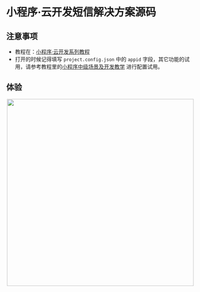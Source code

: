 # 小程序·云开发短信解决方案源码

## 注意事项
- 教程在：[小程序·云开发系列教程](https://github.com/TencentCloudBase/mp-book)
- 打开的时候记得填写 `project.config.json` 中的 `appid` 字段，其它功能的试用，请参考教程里的[小程序中级场景及开发教学](https://github.com/TencentCloudBase/mp-book/blob/master/medium-tutorial/sms.md) 进行配置试用。

## 体验

<p align="center">
    <img src="https://main.qcloudimg.com/raw/5dffe79d2f0b28f7212c17c6a77be62e.png" width="500px">
</p>
